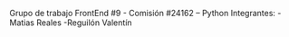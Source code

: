 Grupo de trabajo FrontEnd #9 - Comisión #24162 – Python
Integrantes:
  -Matias Reales
  -Reguilón Valentín
